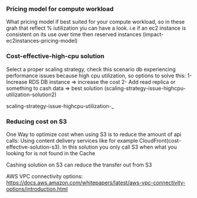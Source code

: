 
### Pricing model for compute workload

What pricing model if best suited for your compute workload, so in these grah that reflect 
% iutilization yiu can have a look.
i.e if an ec2 instance is consistent on its use over time then reserved instances 
(impact-ec2instances-pricing-model)


### Cost-effective-high-cpu solution

Select a proper scaling strategy, check this scenario 
db experiencing performance issues because high cpu utilization, so options to solve this:
1- Increase RDS DB instance => increase the cost
2- Add read replica or something to cash data => best solution (scaling-strategy-issue-highcpu-utilization-solution2)

scaling-strategy-issue-highcpu-utilization-_

### Reducing cost on S3

One Way to optimize cost when using S3 is to reduce the amount of api calls:
Using content delivery services like for example CloudFront(cost-effective-solution-s3). In this solution you only call S3 when what you looking for is not found in the Cache

Cashing solution on S3 can reduce the transfer out from S3

AWS VPC connectivity options:
https://docs.aws.amazon.com/whitepapers/latest/aws-vpc-connectivity-options/introduction.html



